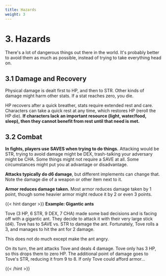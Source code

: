 ```yaml
---
title: Hazards
weight: 3
---
```

# 3. Hazards
There's a lot of dangerous things out there in the world.
It's probably better to avoid them as much as possible, instead of trying to take everything head on.

## 3.1 Damage and Recovery
Physical damage is dealt first to HP, and then to STR.
Other kinds of damage might harm other stats.
If a stat reaches zero, you die.

HP recovers after a quick breather, stats require extended rest and care.
Characters can take a quick rest at any time, which restores HP (reroll the HP die).
**If characters lack an important resource (light, water/food, sleep), then they cannot benefit from rest until that need is met.**

## 3.2 Combat
**In fights, players use SAVES when trying to do things.**
Attacking would be STR, trying to avoid damage might be DEX, trash-talking your adversary might be CHA.
Some things might not require a SAVE at all.
Some circumstances might put you at advantage or disadvantage.

**Attacks typically do d6 damage**, but different implements can change that.
Note the damage die of a weapon or other item next to it.

**Armor reduces damage taken.**
Most armor reduces damage taken by 1 point, though some heavier armor might reduce it by 2 or even 3 points.

{{< hint danger >}}
**Example: Gigantic ants**

Tove (3 HP, 6 STR, 9 DEX, 7 CHA) made some bad decisions and is facing off with a gigantic ant.
They decide to attack it with their very large stick (d4).
Tove has to SAVE vs. STR to damage the ant.
Fortunately, Tove rolls a 3, and manages to hit the ant for 2 damage.

This does not do much except make the ant angry.

On its turn, the ant attacks Tove and deals 4 damage.
Tove only has 3 HP, so this drops them to zero HP.
The additional point of damage goes to Tove's STR, reducing it from 9 to 8.
If only Tove could afford armor…

{{< /hint >}}